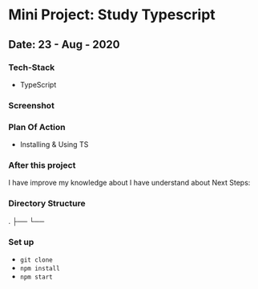 # Mini Project: Study Typescript

## Date: 23 - Aug - 2020

### Tech-Stack

- TypeScript

### Screenshot

### Plan Of Action

- Installing & Using TS

### After this project

I have improve my knowledge about
I have understand about
Next Steps:

### Directory Structure

.
├──
└──

### Set up

- `git clone`
- `npm install`
- `npm start`
